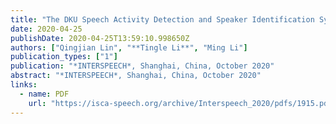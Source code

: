 ```yaml
---
title: "The DKU Speech Activity Detection and Speaker Identification Systems for Fearless Steps Challenge Phase-02"
date: 2020-04-25
publishDate: 2020-04-25T13:59:10.998650Z
authors: ["Qingjian Lin", "**Tingle Li**", "Ming Li"]
publication_types: ["1"]
publication: "*INTERSPEECH*, Shanghai, China, October 2020"
abstract: "*INTERSPEECH*, Shanghai, China, October 2020"
links:
  - name: PDF
    url: "https://isca-speech.org/archive/Interspeech_2020/pdfs/1915.pdf"
---
```


